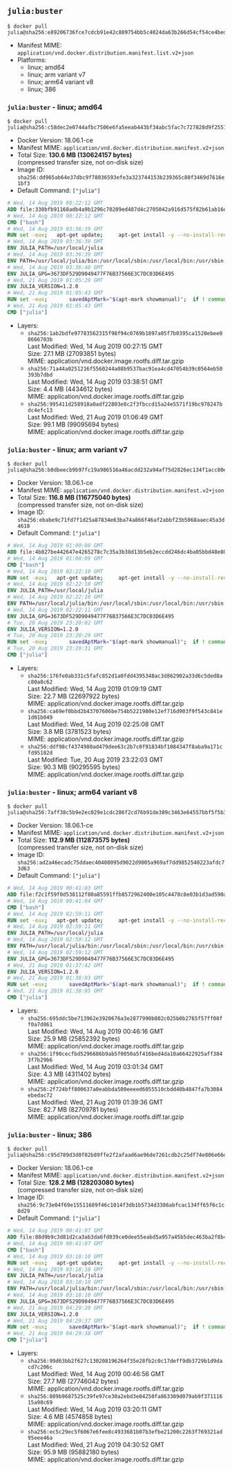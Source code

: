 ## `julia:buster`

```console
$ docker pull julia@sha256:e89206736fce7cdcb91e42c809754bb5c4024da63b266d54cf54ce4bed36a92d
```

-	Manifest MIME: `application/vnd.docker.distribution.manifest.list.v2+json`
-	Platforms:
	-	linux; amd64
	-	linux; arm variant v7
	-	linux; arm64 variant v8
	-	linux; 386

### `julia:buster` - linux; amd64

```console
$ docker pull julia@sha256:c58dec2e0744afbc7506e6fa5eeab443bf34abc5fac7c727828d9f2557ea7c60
```

-	Docker Version: 18.06.1-ce
-	Manifest MIME: `application/vnd.docker.distribution.manifest.v2+json`
-	Total Size: **130.6 MB (130624157 bytes)**  
	(compressed transfer size, not on-disk size)
-	Image ID: `sha256:dd965ab64e37dbc9f78036593efe3a323744153b239365c80f3469d7616e1bf3`
-	Default Command: `["julia"]`

```dockerfile
# Wed, 14 Aug 2019 00:22:12 GMT
ADD file:330bfb91168adb4a9b1296c70209ed487d4c2705042a916d575f82b61ab16e61 in / 
# Wed, 14 Aug 2019 00:22:12 GMT
CMD ["bash"]
# Wed, 14 Aug 2019 03:36:39 GMT
RUN set -eux; 	apt-get update; 	apt-get install -y --no-install-recommends 		ca-certificates 		curl 	; 	rm -rf /var/lib/apt/lists/*
# Wed, 14 Aug 2019 03:36:39 GMT
ENV JULIA_PATH=/usr/local/julia
# Wed, 14 Aug 2019 03:36:39 GMT
ENV PATH=/usr/local/julia/bin:/usr/local/sbin:/usr/local/bin:/usr/sbin:/usr/bin:/sbin:/bin
# Wed, 14 Aug 2019 03:36:40 GMT
ENV JULIA_GPG=3673DF529D9049477F76B37566E3C7DC03D6E495
# Wed, 21 Aug 2019 01:05:29 GMT
ENV JULIA_VERSION=1.2.0
# Wed, 21 Aug 2019 01:05:43 GMT
RUN set -eux; 		savedAptMark="$(apt-mark showmanual)"; 	if ! command -v gpg > /dev/null; then 		apt-get update; 		apt-get install -y --no-install-recommends 			gnupg 			dirmngr 		; 		rm -rf /var/lib/apt/lists/*; 	fi; 		dpkgArch="$(dpkg --print-architecture)"; 	case "${dpkgArch##*-}" in 		amd64) tarArch='x86_64'; dirArch='x64'; sha256='926ced5dec5d726ed0d2919e849ff084a320882fb67ab048385849f9483afc47' ;; 		armhf) tarArch='armv7l'; dirArch='armv7l'; sha256='71d24159f4f08a327c0a2ba8291654121d5f672422cd89bed3966f8df74d33dc' ;; 		arm64) tarArch='aarch64'; dirArch='aarch64'; sha256='7dab9aa4a320aedb7a4b68c582f9edd434f58867132cb8c6349df25111c3324a' ;; 		i386) tarArch='i686'; dirArch='x86'; sha256='82f68aed874817cc8f8b49e4f9c391c7911863603528b473900ba51f9067fadd' ;; 		*) echo >&2 "error: current architecture ($dpkgArch) does not have a corresponding Julia binary release"; exit 1 ;; 	esac; 		folder="$(echo "$JULIA_VERSION" | cut -d. -f1-2)"; 	curl -fL -o julia.tar.gz.asc "https://julialang-s3.julialang.org/bin/linux/${dirArch}/${folder}/julia-${JULIA_VERSION}-linux-${tarArch}.tar.gz.asc"; 	curl -fL -o julia.tar.gz     "https://julialang-s3.julialang.org/bin/linux/${dirArch}/${folder}/julia-${JULIA_VERSION}-linux-${tarArch}.tar.gz"; 		echo "${sha256} *julia.tar.gz" | sha256sum -c -; 		export GNUPGHOME="$(mktemp -d)"; 	gpg --batch --keyserver ha.pool.sks-keyservers.net --recv-keys "$JULIA_GPG"; 	gpg --batch --verify julia.tar.gz.asc julia.tar.gz; 	command -v gpgconf > /dev/null && gpgconf --kill all; 	rm -rf "$GNUPGHOME" julia.tar.gz.asc; 		mkdir "$JULIA_PATH"; 	tar -xzf julia.tar.gz -C "$JULIA_PATH" --strip-components 1; 	rm julia.tar.gz; 		apt-mark auto '.*' > /dev/null; 	[ -z "$savedAptMark" ] || apt-mark manual $savedAptMark; 	apt-get purge -y --auto-remove -o APT::AutoRemove::RecommendsImportant=false; 		julia --version
# Wed, 21 Aug 2019 01:05:43 GMT
CMD ["julia"]
```

-	Layers:
	-	`sha256:1ab2bdfe97783562315f98f94c0769b1897a05f7b0395ca1520ebee08666703b`  
		Last Modified: Wed, 14 Aug 2019 00:27:15 GMT  
		Size: 27.1 MB (27093851 bytes)  
		MIME: application/vnd.docker.image.rootfs.diff.tar.gzip
	-	`sha256:71a44a0251216f5560244a08b9537bac91ea4cd47054b39c0564eb50393b7dbd`  
		Last Modified: Wed, 14 Aug 2019 03:38:51 GMT  
		Size: 4.4 MB (4434612 bytes)  
		MIME: application/vnd.docker.image.rootfs.diff.tar.gzip
	-	`sha256:995411d258918a0adf22803e8c2f3fbccd15a24e5571f19bc978247bdc4efc13`  
		Last Modified: Wed, 21 Aug 2019 01:06:49 GMT  
		Size: 99.1 MB (99095694 bytes)  
		MIME: application/vnd.docker.image.rootfs.diff.tar.gzip

### `julia:buster` - linux; arm variant v7

```console
$ docker pull julia@sha256:b0dbeecb9b97fc19a986516a46acdd232a94af75d2826ec134f1acc80e101429
```

-	Docker Version: 18.06.1-ce
-	Manifest MIME: `application/vnd.docker.distribution.manifest.v2+json`
-	Total Size: **116.8 MB (116775040 bytes)**  
	(compressed transfer size, not on-disk size)
-	Image ID: `sha256:ebabe9c71fd7f1d25a87834e63ba74a866f46af2abbf23b5068aaec45a3d4618`
-	Default Command: `["julia"]`

```dockerfile
# Wed, 14 Aug 2019 01:00:08 GMT
ADD file:4b827be442647e4265278c7c35a3b38d13b5eb2eccdd246dc4ba05bbd48e8079 in / 
# Wed, 14 Aug 2019 01:00:09 GMT
CMD ["bash"]
# Wed, 14 Aug 2019 02:22:10 GMT
RUN set -eux; 	apt-get update; 	apt-get install -y --no-install-recommends 		ca-certificates 		curl 	; 	rm -rf /var/lib/apt/lists/*
# Wed, 14 Aug 2019 02:22:10 GMT
ENV JULIA_PATH=/usr/local/julia
# Wed, 14 Aug 2019 02:22:10 GMT
ENV PATH=/usr/local/julia/bin:/usr/local/sbin:/usr/local/bin:/usr/sbin:/usr/bin:/sbin:/bin
# Wed, 14 Aug 2019 02:22:11 GMT
ENV JULIA_GPG=3673DF529D9049477F76B37566E3C7DC03D6E495
# Tue, 20 Aug 2019 23:20:02 GMT
ENV JULIA_VERSION=1.2.0
# Tue, 20 Aug 2019 23:20:29 GMT
RUN set -eux; 		savedAptMark="$(apt-mark showmanual)"; 	if ! command -v gpg > /dev/null; then 		apt-get update; 		apt-get install -y --no-install-recommends 			gnupg 			dirmngr 		; 		rm -rf /var/lib/apt/lists/*; 	fi; 		dpkgArch="$(dpkg --print-architecture)"; 	case "${dpkgArch##*-}" in 		amd64) tarArch='x86_64'; dirArch='x64'; sha256='926ced5dec5d726ed0d2919e849ff084a320882fb67ab048385849f9483afc47' ;; 		armhf) tarArch='armv7l'; dirArch='armv7l'; sha256='71d24159f4f08a327c0a2ba8291654121d5f672422cd89bed3966f8df74d33dc' ;; 		arm64) tarArch='aarch64'; dirArch='aarch64'; sha256='7dab9aa4a320aedb7a4b68c582f9edd434f58867132cb8c6349df25111c3324a' ;; 		i386) tarArch='i686'; dirArch='x86'; sha256='82f68aed874817cc8f8b49e4f9c391c7911863603528b473900ba51f9067fadd' ;; 		*) echo >&2 "error: current architecture ($dpkgArch) does not have a corresponding Julia binary release"; exit 1 ;; 	esac; 		folder="$(echo "$JULIA_VERSION" | cut -d. -f1-2)"; 	curl -fL -o julia.tar.gz.asc "https://julialang-s3.julialang.org/bin/linux/${dirArch}/${folder}/julia-${JULIA_VERSION}-linux-${tarArch}.tar.gz.asc"; 	curl -fL -o julia.tar.gz     "https://julialang-s3.julialang.org/bin/linux/${dirArch}/${folder}/julia-${JULIA_VERSION}-linux-${tarArch}.tar.gz"; 		echo "${sha256} *julia.tar.gz" | sha256sum -c -; 		export GNUPGHOME="$(mktemp -d)"; 	gpg --batch --keyserver ha.pool.sks-keyservers.net --recv-keys "$JULIA_GPG"; 	gpg --batch --verify julia.tar.gz.asc julia.tar.gz; 	command -v gpgconf > /dev/null && gpgconf --kill all; 	rm -rf "$GNUPGHOME" julia.tar.gz.asc; 		mkdir "$JULIA_PATH"; 	tar -xzf julia.tar.gz -C "$JULIA_PATH" --strip-components 1; 	rm julia.tar.gz; 		apt-mark auto '.*' > /dev/null; 	[ -z "$savedAptMark" ] || apt-mark manual $savedAptMark; 	apt-get purge -y --auto-remove -o APT::AutoRemove::RecommendsImportant=false; 		julia --version
# Tue, 20 Aug 2019 23:20:31 GMT
CMD ["julia"]
```

-	Layers:
	-	`sha256:176fe0ab331c5fafc852d1a0fdd4395348ac3d862902a33d6c5ded8ac80a8c62`  
		Last Modified: Wed, 14 Aug 2019 01:09:19 GMT  
		Size: 22.7 MB (22697922 bytes)  
		MIME: application/vnd.docker.image.rootfs.diff.tar.gzip
	-	`sha256:ca69ef0bbd2b43707606be754b5221980e12ef716d903f9f543c841e1d01b049`  
		Last Modified: Wed, 14 Aug 2019 02:25:08 GMT  
		Size: 3.8 MB (3781523 bytes)  
		MIME: application/vnd.docker.image.rootfs.diff.tar.gzip
	-	`sha256:ddf98cf4374980ad479dee63c2b7c0f91834bf1084347f8aba9a171cfd95182d`  
		Last Modified: Tue, 20 Aug 2019 23:22:03 GMT  
		Size: 90.3 MB (90295595 bytes)  
		MIME: application/vnd.docker.image.rootfs.diff.tar.gzip

### `julia:buster` - linux; arm64 variant v8

```console
$ docker pull julia@sha256:7aff38c5b9e2ec029e1cdc286f2cd76b91de389c3463e64557bbf5f5b34707eb
```

-	Docker Version: 18.06.1-ce
-	Manifest MIME: `application/vnd.docker.distribution.manifest.v2+json`
-	Total Size: **112.9 MB (112873575 bytes)**  
	(compressed transfer size, not on-disk size)
-	Image ID: `sha256:ad2a46ecadc75ddaec40408095d9022d9005a969af7dd9852540223afdc73d63`
-	Default Command: `["julia"]`

```dockerfile
# Wed, 14 Aug 2019 00:41:03 GMT
ADD file:f2c1f59f0d538112f80a85591ffb8572962400e105c4478c8e03b1d3ad590ac7 in / 
# Wed, 14 Aug 2019 00:41:04 GMT
CMD ["bash"]
# Wed, 14 Aug 2019 02:59:11 GMT
RUN set -eux; 	apt-get update; 	apt-get install -y --no-install-recommends 		ca-certificates 		curl 	; 	rm -rf /var/lib/apt/lists/*
# Wed, 14 Aug 2019 02:59:11 GMT
ENV JULIA_PATH=/usr/local/julia
# Wed, 14 Aug 2019 02:59:12 GMT
ENV PATH=/usr/local/julia/bin:/usr/local/sbin:/usr/local/bin:/usr/sbin:/usr/bin:/sbin:/bin
# Wed, 14 Aug 2019 02:59:12 GMT
ENV JULIA_GPG=3673DF529D9049477F76B37566E3C7DC03D6E495
# Wed, 21 Aug 2019 01:37:42 GMT
ENV JULIA_VERSION=1.2.0
# Wed, 21 Aug 2019 01:38:03 GMT
RUN set -eux; 		savedAptMark="$(apt-mark showmanual)"; 	if ! command -v gpg > /dev/null; then 		apt-get update; 		apt-get install -y --no-install-recommends 			gnupg 			dirmngr 		; 		rm -rf /var/lib/apt/lists/*; 	fi; 		dpkgArch="$(dpkg --print-architecture)"; 	case "${dpkgArch##*-}" in 		amd64) tarArch='x86_64'; dirArch='x64'; sha256='926ced5dec5d726ed0d2919e849ff084a320882fb67ab048385849f9483afc47' ;; 		armhf) tarArch='armv7l'; dirArch='armv7l'; sha256='71d24159f4f08a327c0a2ba8291654121d5f672422cd89bed3966f8df74d33dc' ;; 		arm64) tarArch='aarch64'; dirArch='aarch64'; sha256='7dab9aa4a320aedb7a4b68c582f9edd434f58867132cb8c6349df25111c3324a' ;; 		i386) tarArch='i686'; dirArch='x86'; sha256='82f68aed874817cc8f8b49e4f9c391c7911863603528b473900ba51f9067fadd' ;; 		*) echo >&2 "error: current architecture ($dpkgArch) does not have a corresponding Julia binary release"; exit 1 ;; 	esac; 		folder="$(echo "$JULIA_VERSION" | cut -d. -f1-2)"; 	curl -fL -o julia.tar.gz.asc "https://julialang-s3.julialang.org/bin/linux/${dirArch}/${folder}/julia-${JULIA_VERSION}-linux-${tarArch}.tar.gz.asc"; 	curl -fL -o julia.tar.gz     "https://julialang-s3.julialang.org/bin/linux/${dirArch}/${folder}/julia-${JULIA_VERSION}-linux-${tarArch}.tar.gz"; 		echo "${sha256} *julia.tar.gz" | sha256sum -c -; 		export GNUPGHOME="$(mktemp -d)"; 	gpg --batch --keyserver ha.pool.sks-keyservers.net --recv-keys "$JULIA_GPG"; 	gpg --batch --verify julia.tar.gz.asc julia.tar.gz; 	command -v gpgconf > /dev/null && gpgconf --kill all; 	rm -rf "$GNUPGHOME" julia.tar.gz.asc; 		mkdir "$JULIA_PATH"; 	tar -xzf julia.tar.gz -C "$JULIA_PATH" --strip-components 1; 	rm julia.tar.gz; 		apt-mark auto '.*' > /dev/null; 	[ -z "$savedAptMark" ] || apt-mark manual $savedAptMark; 	apt-get purge -y --auto-remove -o APT::AutoRemove::RecommendsImportant=false; 		julia --version
# Wed, 21 Aug 2019 01:38:05 GMT
CMD ["julia"]
```

-	Layers:
	-	`sha256:695ddc5be713962e3920676a3e2877990b802c025b0b2765f57ff08ff0a7d861`  
		Last Modified: Wed, 14 Aug 2019 00:46:16 GMT  
		Size: 25.9 MB (25852392 bytes)  
		MIME: application/vnd.docker.image.rootfs.diff.tar.gzip
	-	`sha256:1f90cecfbd5296686b9ab5f0050a5f416bed4da10a66422925aff3843f7b29b6`  
		Last Modified: Wed, 14 Aug 2019 03:01:34 GMT  
		Size: 4.3 MB (4311402 bytes)  
		MIME: application/vnd.docker.image.rootfs.diff.tar.gzip
	-	`sha256:2f724bff800637a0eabbda500eeeed6055510cbdd40b4847fa7b3084ebedac72`  
		Last Modified: Wed, 21 Aug 2019 01:39:36 GMT  
		Size: 82.7 MB (82709781 bytes)  
		MIME: application/vnd.docker.image.rootfs.diff.tar.gzip

### `julia:buster` - linux; 386

```console
$ docker pull julia@sha256:c95d789d3d0f02b89ffe2f2afaad6ae96de7261cdb2c25df74e806e66d159155
```

-	Docker Version: 18.06.1-ce
-	Manifest MIME: `application/vnd.docker.distribution.manifest.v2+json`
-	Total Size: **128.2 MB (128203080 bytes)**  
	(compressed transfer size, not on-disk size)
-	Image ID: `sha256:9c73e04f69e15511689f46c1014f3db1b5734d3386abfcac134ff65f6c1c0d29`
-	Default Command: `["julia"]`

```dockerfile
# Wed, 14 Aug 2019 00:41:07 GMT
ADD file:88d9b9c3d81d2ca3ab3da6fd039ce0dee55eabd5a957a45b5dec463ba2f8b465 in / 
# Wed, 14 Aug 2019 00:41:07 GMT
CMD ["bash"]
# Wed, 14 Aug 2019 03:18:10 GMT
RUN set -eux; 	apt-get update; 	apt-get install -y --no-install-recommends 		ca-certificates 		curl 	; 	rm -rf /var/lib/apt/lists/*
# Wed, 14 Aug 2019 03:18:10 GMT
ENV JULIA_PATH=/usr/local/julia
# Wed, 14 Aug 2019 03:18:10 GMT
ENV PATH=/usr/local/julia/bin:/usr/local/sbin:/usr/local/bin:/usr/sbin:/usr/bin:/sbin:/bin
# Wed, 14 Aug 2019 03:18:10 GMT
ENV JULIA_GPG=3673DF529D9049477F76B37566E3C7DC03D6E495
# Wed, 21 Aug 2019 04:29:20 GMT
ENV JULIA_VERSION=1.2.0
# Wed, 21 Aug 2019 04:29:37 GMT
RUN set -eux; 		savedAptMark="$(apt-mark showmanual)"; 	if ! command -v gpg > /dev/null; then 		apt-get update; 		apt-get install -y --no-install-recommends 			gnupg 			dirmngr 		; 		rm -rf /var/lib/apt/lists/*; 	fi; 		dpkgArch="$(dpkg --print-architecture)"; 	case "${dpkgArch##*-}" in 		amd64) tarArch='x86_64'; dirArch='x64'; sha256='926ced5dec5d726ed0d2919e849ff084a320882fb67ab048385849f9483afc47' ;; 		armhf) tarArch='armv7l'; dirArch='armv7l'; sha256='71d24159f4f08a327c0a2ba8291654121d5f672422cd89bed3966f8df74d33dc' ;; 		arm64) tarArch='aarch64'; dirArch='aarch64'; sha256='7dab9aa4a320aedb7a4b68c582f9edd434f58867132cb8c6349df25111c3324a' ;; 		i386) tarArch='i686'; dirArch='x86'; sha256='82f68aed874817cc8f8b49e4f9c391c7911863603528b473900ba51f9067fadd' ;; 		*) echo >&2 "error: current architecture ($dpkgArch) does not have a corresponding Julia binary release"; exit 1 ;; 	esac; 		folder="$(echo "$JULIA_VERSION" | cut -d. -f1-2)"; 	curl -fL -o julia.tar.gz.asc "https://julialang-s3.julialang.org/bin/linux/${dirArch}/${folder}/julia-${JULIA_VERSION}-linux-${tarArch}.tar.gz.asc"; 	curl -fL -o julia.tar.gz     "https://julialang-s3.julialang.org/bin/linux/${dirArch}/${folder}/julia-${JULIA_VERSION}-linux-${tarArch}.tar.gz"; 		echo "${sha256} *julia.tar.gz" | sha256sum -c -; 		export GNUPGHOME="$(mktemp -d)"; 	gpg --batch --keyserver ha.pool.sks-keyservers.net --recv-keys "$JULIA_GPG"; 	gpg --batch --verify julia.tar.gz.asc julia.tar.gz; 	command -v gpgconf > /dev/null && gpgconf --kill all; 	rm -rf "$GNUPGHOME" julia.tar.gz.asc; 		mkdir "$JULIA_PATH"; 	tar -xzf julia.tar.gz -C "$JULIA_PATH" --strip-components 1; 	rm julia.tar.gz; 		apt-mark auto '.*' > /dev/null; 	[ -z "$savedAptMark" ] || apt-mark manual $savedAptMark; 	apt-get purge -y --auto-remove -o APT::AutoRemove::RecommendsImportant=false; 		julia --version
# Wed, 21 Aug 2019 04:29:38 GMT
CMD ["julia"]
```

-	Layers:
	-	`sha256:99d63bb2f627c130208196264f35e28fb2c0c17deff9db3729b1d9dacd7c206c`  
		Last Modified: Wed, 14 Aug 2019 00:46:56 GMT  
		Size: 27.7 MB (27746042 bytes)  
		MIME: application/vnd.docker.image.rootfs.diff.tar.gzip
	-	`sha256:809b9687525c39fe97ce30a2ebd3e04250fa863309d079ab9f37111615a98c69`  
		Last Modified: Wed, 14 Aug 2019 03:20:11 GMT  
		Size: 4.6 MB (4574858 bytes)  
		MIME: application/vnd.docker.image.rootfs.diff.tar.gzip
	-	`sha256:ec5c29ec5f6067e6fee8c4933681b07b3efbe21200c2263f769321ad95eee46a`  
		Last Modified: Wed, 21 Aug 2019 04:30:52 GMT  
		Size: 95.9 MB (95882180 bytes)  
		MIME: application/vnd.docker.image.rootfs.diff.tar.gzip
